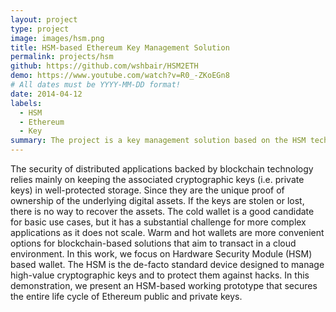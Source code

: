 ```yaml
---
layout: project
type: project
image: images/hsm.png
title: HSM-based Ethereum Key Management Solution
permalink: projects/hsm
github: https://github.com/wshbair/HSM2ETH
demo: https://www.youtube.com/watch?v=R0_-ZKoEGn8
# All dates must be YYYY-MM-DD format!
date: 2014-04-12
labels:
  - HSM
  - Ethereum
  - Key
summary: The project is a key management solution based on the HSM technology to control the life cycle of Ethereum public and private keys. Alongside the cryptographic operations required for signing transactions.
---
```


The security of distributed applications backed by blockchain technology relies mainly on keeping the associated cryptographic keys (i.e. private keys) in well-protected storage. Since they are the unique proof of ownership of the underlying digital assets. If the keys are stolen or lost, there is no way
to recover the assets. The cold wallet is a good candidate for basic use cases, but it has a substantial challenge for more
complex applications as it does not scale. Warm and hot wallets are more convenient options for blockchain-based solutions that
aim to transact in a cloud environment. In this work, we focus on Hardware Security Module (HSM) based wallet. The HSM
is the de-facto standard device designed to manage high-value cryptographic keys and to protect them against hacks. In this
demonstration, we present an HSM-based working prototype that secures the entire life cycle of Ethereum public and private keys.

<div class="ui embed" data-url="https://www.youtube.com/watch?v=R0_-ZKoEGn8" data-placeholder="/images/demo.png"></div>

